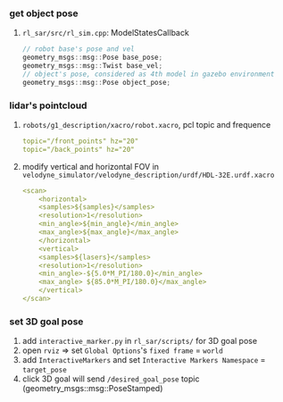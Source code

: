 ### get object pose
1. `rl_sar/src/rl_sim.cpp`: ModelStatesCallback
    ```cpp
    // robot base's pose and vel
    geometry_msgs::msg::Pose base_pose;
    geometry_msgs::msg::Twist base_vel;
    // object's pose, considered as 4th model in gazebo environment
    geometry_msgs::msg::Pose object_pose;
    ```
    
### lidar's pointcloud
1. `robots/g1_description/xacro/robot.xacro`, pcl topic and frequence
    ```yaml
    topic="/front_points" hz="20" 
    topic="/back_points" hz="20" 
    ```

2. modify vertical and horizontal FOV in `velodyne_simulator/velodyne_description/urdf/HDL-32E.urdf.xacro`
    ```yaml
    <scan>
        <horizontal>
        <samples>${samples}</samples>
        <resolution>1</resolution>
        <min_angle>${min_angle}</min_angle>
        <max_angle>${max_angle}</max_angle>
        </horizontal>
        <vertical>
        <samples>${lasers}</samples>
        <resolution>1</resolution>
        <min_angle>-${5.0*M_PI/180.0}</min_angle>
        <max_angle> ${85.0*M_PI/180.0}</max_angle>
        </vertical>
    </scan>
    ```

### set 3D goal pose
1. add `interactive_marker.py` in `rl_sar/scripts/` for 3D goal pose
2. open `rviz` => set `Global Options`'s `fixed frame` = `world`
3. add `InteractiveMarkers` and set `Interactive Markers Namespace` = `target_pose`
4. click 3D goal will send `/desired_goal_pose` topic (geometry_msgs::msg::PoseStamped)